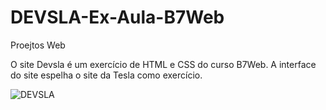 # DEVSLA-Ex-Aula-B7Web
Proejtos Web

O site Devsla  é um exercício de HTML e CSS do curso B7Web.
A interface do site espelha o site da Tesla como exercício.

![DEVSLA](https://scontent.fsdu12-1.fna.fbcdn.net/v/t1.6435-9/p180x540/244329008_2083422708490973_8303136515088518061_n.jpg?_nc_cat=100&ccb=1-5&_nc_sid=730e14&_nc_eui2=AeHdW-UYNIv9Uuv2LqxdcPjgWW0ORMp_ZBRZbQ5Eyn9kFNRjJsr7HWYiPSlp49sFz6Vu7pIHT0V-h5vNzs9_Mdqx&_nc_ohc=loaRAuTCLaAAX_YC17T&_nc_ht=scontent.fsdu12-1.fna&oh=1bc12f17c96b17af0f63d6ee49c539e2&oe=617C7A98)

